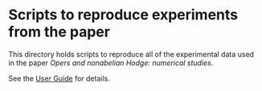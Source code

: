 # Scripts to reproduce experiments from the paper

This directory holds scripts to reproduce all of the experimental data used in the paper _Opers and nonabelian Hodge: numerical studies_.  

See the [User Guide](../doc/USERGUIDE.md) for details.


